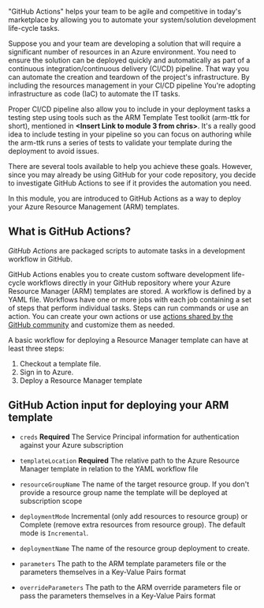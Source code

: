 "GitHub Actions" helps your team to be agile and competitive in today's marketplace by allowing you to automate your system/solution development life-cycle tasks.

Suppose you and your team are developing a solution that will require a significant number of resources in an Azure environment. You need to ensure the solution can be deployed quickly and automatically as part of a continuous integration/continuous delivery (CI/CD) pipeline.  That way you can automate the creation and teardown of the project's infrastructure. By including the resources management in your CI/CD pipeline You're adopting infrastructure as code (IaC) to automate the IT tasks.

Proper CI/CD pipeline also allow you to include in your deployment tasks a testing step using tools such as the ARM Template Test toolkit (arm-ttk for short), mentioned in **<Insert Link to module 3 from chris>**.  It's a really good idea to include testing in your pipeline so you can focus on authoring while the arm-ttk runs a series of tests to validate your template during the deployment to avoid issues.

There are several tools available to help you achieve these goals. However, since you may already be using GitHub for your code repository, you decide to investigate GitHub Actions to see if it provides the automation you need.

In this module, you are introduced to GitHub Actions as a way to deploy your Azure Resource Management (ARM) templates.

## What is GitHub Actions?

*GitHub Actions* are packaged scripts to automate tasks in a development workflow in GitHub.

GitHub Actions enables you to create custom software development life-cycle workflows directly in your GitHub repository where your Azure Resource Manager (ARM) templates are stored. A workflow is defined by a YAML file. Workflows have one or more jobs with each job containing a set of steps that perform individual tasks. Steps can run commands or use an action. You can create your own actions or use [actions shared by the GitHub community](https://github.com/marketplace?type=actions&query=azure&WT.mc_id=MSLearn-ARM-pierrer) and customize them as needed.

A basic workflow for deploying a Resource Manager template can have at least three steps:

1. Checkout a template file.
2. Sign in to Azure.
3. Deploy a Resource Manager template

## GitHub Action input for deploying your ARM template

* `creds` **Required**
    The Service Principal information for authentication against your Azure subscription

* `templateLocation` **Required**
    The relative path to the Azure Resource Manager template in relation to the YAML workflow file

* `resourceGroupName`
    The name of the target resource group.  If you don't provide a resource group name the template will be deployed at subscription scope

* `deploymentMode`
    Incremental (only add resources to resource group) or Complete (remove extra resources from resource group). The default mode is `Incremental`.
  
* `deploymentName`
    The name of the resource group deployment to create.

* `parameters`
    The path to the ARM template parameters file or the parameters themselves in a Key-Value Pairs format

* `overrideParameters`
    The path to the ARM override parameters file or pass the parameters themselves in a Key-Value Pairs format

